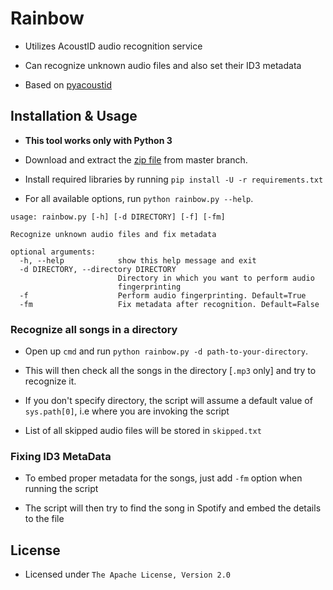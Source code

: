 # Rainbow

- Utilizes AcoustID audio recognition service

- Can recognize unknown audio files and also set their ID3 metadata

- Based on [pyacoustid](https://github.com/beetbox/pyacoustid)


## Installation & Usage

- **This tool works only with Python 3**

- Download and extract the [zip file](https://github.com/mihirpathak97/Rainbow/archive/master.zip) from master branch.

- Install required libraries by running `pip install -U -r requirements.txt`

- For all available options, run `python rainbow.py --help`.

```
usage: rainbow.py [-h] [-d DIRECTORY] [-f] [-fm]

Recognize unknown audio files and fix metadata

optional arguments:
  -h, --help            show this help message and exit
  -d DIRECTORY, --directory DIRECTORY
                        Directory in which you want to perform audio
                        fingerprinting
  -f                    Perform audio fingerprinting. Default=True
  -fm                   Fix metadata after recognition. Default=False

```

### Recognize all songs in a directory

- Open up `cmd` and run `python rainbow.py -d path-to-your-directory`.

- This will then check all the songs in the directory [`.mp3` only] and try to recognize it.

- If you don't specify directory, the script will assume a default value of `sys.path[0]`, i.e where you are invoking the script

- List of all skipped audio files will be stored in `skipped.txt`


### Fixing ID3 MetaData

- To embed proper metadata for the songs, just add `-fm` option when running the script

- The script will then try to find the song in Spotify and embed the details to the file


## License

- Licensed under `The Apache License, Version 2.0`
